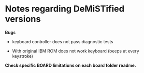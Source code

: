 # Notes regarding DeMiSTified versions

**Bugs**

* keyboard controller does not pass diagnostic tests

* With original IBM ROM does not work keyboard (beeps at every keystroke)

  

**Check specific BOARD limitations on each board folder readme.**







